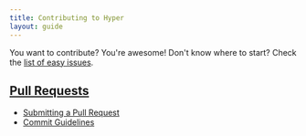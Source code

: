 ```yaml
---
title: Contributing to Hyper
layout: guide
---
```


You want to contribute? You're awesome! Don't know where to start? Check the [list of easy issues](https://github.com/hyperium/hyper/issues?q=is%3Aopen+is%3Aissue+label%3AE-easy).

[easy tag]: https://github.com/hyperium/hyper/issues?q=label%3AE-easy+is%3Aopen


## [Pull Requests](pull-requests.md)

- [Submitting a Pull Request](pull-requests.md#submitting-a-pull-request)
- [Commit Guidelines](commits.md)

